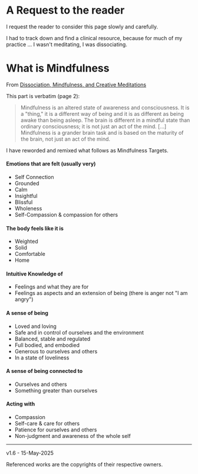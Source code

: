 ﻿# A Request to the reader

I request the reader to consider this page slowly and carefully.

I had to track down and find a clinical resource, because for much of my practice ... I wasn't meditating, I was dissociating.

# What is Mindfulness

From [Dissociation, Mindfulness, and Creative Meditations](https://www.routledge.com/Dissociation-Mindfulness-and-Creative-Meditations-Trauma-Informed-Practices-to-Facilitate-Growth/Forner/p/book/9781138838314)
  
This part is verbatim (page 2):  

> Mindfulness is an altered state of awareness and consciousness. It is a "thing," it is a different way of being and it is as different as being awake than being asleep. The brain is different in a mindful state than ordinary consciousness; it is not just an act of the mind. [...] Mindfulness is a grander brain task and is based on the maturity of the brain, not just an act of the mind.
 
I have reworded and remixed what follows as Mindfulness Targets.  

#### Emotions that are felt (usually very)

* Self Connection
* Grounded
* Calm
* Insightful
* Blissful
* Wholeness
* Self-Compassion & compassion for others

#### The body feels like it is

* Weighted
* Solid
* Comfortable
* Home

#### Intuitive Knowledge of

* Feelings and what they are for
* Feelings as aspects and an extension of being (there is anger not "I am angry")

#### A sense of being

* Loved and loving
* Safe and in control of ourselves and the environment
* Balanced, stable and regulated
* Full bodied, and embodied
* Generous to ourselves and others
* In a state of loveliness

#### A sense of being connected to

* Ourselves and others
* Something greater than ourselves

#### Acting with

* Compassion
* Self-care & care for others
* Patience for ourselves and others
* Non-judgment and awareness of the whole self

-----

v1.6 - 15-May-2025

Referenced works are the copyrights of their respective owners. 
